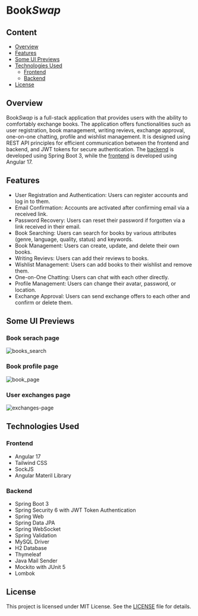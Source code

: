 # Book*Swap*

## Content

* [Overview](#overview)
* [Features](#features)
* [Some UI Previews](#some-ui-previews)
* [Technologies Used](#technologies-used)
  * [Frontend](#frontend)
  * [Backend](#backend)
* [License](#license)

## Overview

Book*Swap* is a full-stack application that provides users with the ability to comfortably exchange books. 
The application offers functionalities such as user registration, book management, writing revievs, exchange approval, one-on-one chatting, profile and wishlist management. It is designed using REST API principles for efficient communication between the frontend and backend, 
and JWT tokens for secure authentication. The [backend](https://github.com/artsol0/BookSwap-SpringBoot-Backend) is developed using Spring Boot 3, while the [frontend](https://github.com/artsol0/BookSwap-Angular-Frontend) is developed using Angular 17.

## Features

* User Registration and Authentication: Users can register accounts and log in to them.
* Email Confirmation: Accounts are activated after confirming email via a received link.
* Password Recovery: Users can reset their password if forgotten via a link received in their email.
* Book Searching: Users can search for books by various attributes (genre, language, quality, status) and keywords.
* Book Management: Users can create, update, and delete their own books.
* Writing Revievs: Users can add their reviews to books.
* Wishlist Management: Users can add books to their wishlist and remove them.
* One-on-One Chatting: Users can chat with each other directly.
* Profile Management: Users can change their avatar, password, or location.
* Exchange Approval: Users can send exchange offers to each other and confirm or delete them.

## Some UI Previews

### Book serach page

![books_search](https://github.com/artsol0/BookSwap-Angular-Frontend/assets/108554037/6fb4ba80-84f0-4582-a19b-a9f0de1fce34)

### Book profile page

![book_page](https://github.com/artsol0/BookSwap-Angular-Frontend/assets/108554037/cc616598-a16b-4338-a0c8-9efc42952bfe)

### User exchanges page

![exchanges-page](https://github.com/artsol0/BookSwap-Angular-Frontend/assets/108554037/1884ffdb-88e1-4a74-a13d-26da415612bb)

## Technologies Used

### Frontend
* Angular 17
* Tailwind CSS
* SockJS
* Angular Materil Library

### Backend
* Spring Boot 3
* Spring Security 6 with JWT Token Authentication
* Spring Web
* Spring Data JPA
* Spring WebSocket
* Spring Validation
* MySQL Driver
* H2 Database
* Thymeleaf
* Java Mail Sender
* Mockito with JUnit 5
* Lombok

## License

This project is licensed under MIT License. See the [LICENSE](https://github.com/artsol0/BookSwap-Angular-Frontend/blob/main/LICENSE) file for details.
